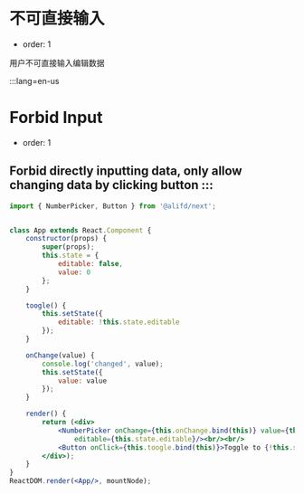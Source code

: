 # 不可直接输入

- order: 1

用户不可直接输入编辑数据

:::lang=en-us
# Forbid Input

- order: 1

Forbid directly inputting data, only allow changing data by clicking button
:::
---

````jsx
import { NumberPicker, Button } from '@alifd/next';


class App extends React.Component {
    constructor(props) {
        super(props);
        this.state = {
            editable: false,
            value: 0
        };
    }

    toogle() {
        this.setState({
            editable: !this.state.editable
        });
    }

    onChange(value) {
        console.log('changed', value);
        this.setState({
            value: value
        });
    }

    render() {
        return (<div>
            <NumberPicker onChange={this.onChange.bind(this)} value={this.state.value}
                editable={this.state.editable}/><br/><br/>
            <Button onClick={this.toogle.bind(this)}>Toggle to {!this.state.editable ? 'editable' : 'uneditable'}</Button>
        </div>);
    }
}
ReactDOM.render(<App/>, mountNode);
````
